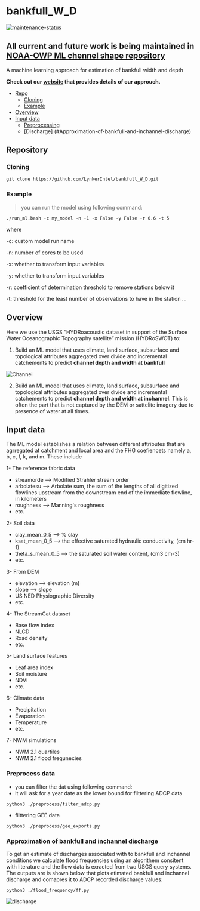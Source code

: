 # bankfull_W_D

![maintenance-status](https://img.shields.io/badge/maintenance-deprecated-red.svg)

## **All current and future work is being maintained in [NOAA-OWP ML chennel shape repository](https://github.com/NOAA-OWP/channel-shape-ML/tree/master/channel-WD)**

A machine learning approach for estimation of bankfull width and depth

**Check out our [website](https://sites.google.com/u.boisestate.edu/channel-width-depth?usp=sharing) that provides details of our approuch.** 

- [Repo](#Repository)
  * [Cloning](#Cloning)
  * [Example](#Example)
- [Overview](#Overview)
- [Input data](#Input-data)
  * [Preprocessing](#Preprocess-data)
  * [Discharge] (#Approximation-of-bankfull-and-inchannel-discharge) 


## Repository

### Cloning

```shell
git clone https://github.com/LynkerIntel/bankfull_W_D.git
```

### Example

> you can run the model using following command:

```shell
./run_ml.bash -c my_model -n -1 -x False -y False -r 0.6 -t 5
```
where 

-c: custom model run name

-n: number of cores to be used

-x: whether to transform input variables

-y: whether to transform input variables

-r: coefficient of determination threshold to remove stations below it

-t: threshold for the least number of observations to have in the station
...

## Overview

Here we use the USGS “HYDRoacoustic dataset in support of the Surface Water Oceanographic Topography satellite” mission (HYDRoSWOT) to:

1. Build an ML model that uses climate, land surface, subsurface and topological attributes aggregated over divide and incremental catchements to predict **channel depth and width at bankfull** 

![Channel](assets/images/channel.jpg)

2. Build an ML model that uses climate, land surface, subsurface and topological attributes aggregated over divide and incremental catchements to predict **channel depth and width at inchannel**. This is often the part that is not captured by the DEM or sattelite imagery due to presence of water at all times.

## Input data
The ML model establishes a relation between different attributes that are agrregated at catchment and local area and the FHG coefiencets namely a, b, c, f, k, and m. These include

 1- The reference fabric data 
 - streamorde --> Modified Strahler stream order
 - arbolatesu --> Arbolate sum, the sum of the lengths of all digitized flowlines upstream from the downstream end of the immediate flowline, in kilometers
 - roughness --> Manning's roughness
 - etc.

 2- Soil data
 - clay_mean_0_5 --> % clay 
 - ksat_mean_0_5 --> the effective saturated hydraulic conductivity, (cm hr-1) 
 - theta_s_mean_0_5 --> the saturated soil water content, (cm3 cm-3) 
 - etc.

3- From DEM
- elevation --> elevation (m) 
- slope --> slope 
- US NED Physiographic Diversity
- etc.

4- The StreamCat dataset
- Base flow index
- NLCD
- Road density
- etc.

5- Land surface features
- Leaf area index
- Soil moisture 
- NDVI
- etc.

6- Climate data
- Precipitation 
- Evaporation
- Temperature
- etc.  

7- NWM simulations
- NWM 2.1 quartiles
- NWM 2.1 flood frequnecies


### Preprocess data
- you can filter the dat using following command:
- it will ask for a year date as the lower bound for filttering ADCP data

```shell
python3 ./preprocess/filter_adcp.py
```

- filttering GEE data

```shell
python3 ./preprocess/gee_exports.py
```


### Approximation of bankfull and inchannel discharge

To get an estimate of discharges associated with to bankfull and inchannel conditions we calculate flood frequencies using an algorithem consitent with literature and the flow data is exracted from two USGS query systems. The outputs are is shown below that plots etimated bankfull and inchannel discharge and comapres it to ADCP recorded discharge values:

```shell
python3 ./flood_frequency/ff.py
```

![discharge](assets/images/width_cal.png)
